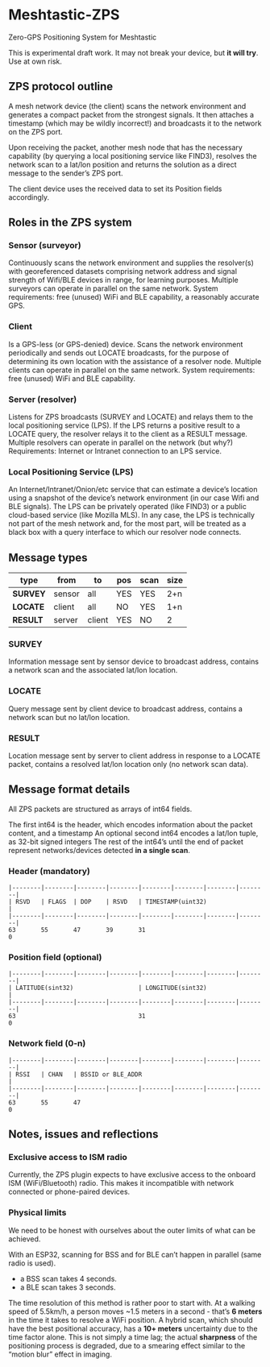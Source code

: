 # Meshtastic-ZPS
Zero-GPS Positioning System for Meshtastic

This is experimental draft work. It may not break your device, but **it will try**. Use at own risk.

## ZPS protocol outline
A mesh network device (the client) scans the network environment and generates a compact packet from the strongest signals. It then attaches a timestamp (which may be wildly incorrect!) and broadcasts it to the network on the ZPS port.

Upon receiving the packet, another mesh node that has the necessary capability (by querying a local positioning service like FIND3), resolves the network scan to a lat/lon position and returns the solution as a direct message to the sender’s ZPS port.

The client device uses the received data to set its Position fields accordingly.

## Roles in the ZPS system
### Sensor (surveyor)
Continuously scans the network environment and supplies the resolver(s) with georeferenced datasets comprising network address and signal strength of Wifi/BLE devices in range, for learning purposes.
Multiple surveyors can operate in parallel on the same network.
System requirements: free (unused) WiFi and BLE capability, a reasonably accurate GPS.

### Client
Is a GPS-less (or GPS-denied) device. Scans the network environment periodically and sends out LOCATE broadcasts, for the purpose of determining its own location with the assistance of a resolver node.
Multiple clients can operate in parallel on the same network.
System requirements: free (unused) WiFi and BLE capability.

### Server (resolver)
Listens for ZPS broadcasts (SURVEY and LOCATE) and relays them to the local positioning service (LPS). If the LPS returns a positive result to a LOCATE query, the resolver relays it to the client as a RESULT message.
Multiple resolvers can operate in parallel on the network (but why?)
Requirements: Internet or Intranet connection to an LPS service.

### Local Positioning Service (LPS)
An Internet/Intranet/Onion/etc service that can estimate a device’s location using a snapshot of the device’s network environment (in our case Wifi and BLE signals). 
The LPS can be privately operated (like FIND3) or a public cloud-based service (like Mozilla MLS). In any case, the LPS is technically not part of the mesh network and, for the most part, will be treated as a black box with a query interface to which our resolver node connects.

## Message types

| type       | from   | to     | pos | scan | size |
|------------|--------|--------|-----|------|------|
| **SURVEY** | sensor | all    | YES | YES  | 2+n  |
| **LOCATE** | client | all    | NO  | YES  | 1+n  |
| **RESULT** | server | client | YES | NO   | 2    |

### SURVEY
Information message sent by sensor device to broadcast address, contains a network scan and the associated lat/lon location.

### LOCATE
Query message sent by client device to broadcast address, contains a network scan but no lat/lon location.

### RESULT
Location message sent by server to client address in response to a LOCATE packet, contains a resolved lat/lon location only (no network scan data).

## Message format details
All ZPS packets are structured as arrays of int64 fields. 

The first int64 is the header, which encodes information about the packet content, and a timestamp
An optional second int64 encodes a lat/lon tuple, as 32-bit signed integers
The rest of the int64’s until the end of packet represent networks/devices detected **in a single scan**.

### Header (mandatory)
```
|--------|--------|--------|--------|--------|--------|--------|--------|
| RSVD   | FLAGS  | DOP    | RSVD   | TIMESTAMP(uint32)                 |
|--------|--------|--------|--------|--------|--------|--------|--------|
63       55       47       39       31                                  0
```
### Position field (optional)
```
|--------|--------|--------|--------|--------|--------|--------|--------|
| LATITUDE(sint32)                  | LONGITUDE(sint32)                 |
|--------|--------|--------|--------|--------|--------|--------|--------|
63                                  31                                  0
```
### Network field (0-n)
```
|--------|--------|--------|--------|--------|--------|--------|--------|
| RSSI   | CHAN   | BSSID or BLE_ADDR                                   |
|--------|--------|--------|--------|--------|--------|--------|--------|
63       55       47                                                    0
```

## Notes, issues and reflections
### Exclusive access to ISM radio
Currently, the ZPS plugin expects to have exclusive access to the onboard ISM (WiFi/Bluetooth) radio. This makes it incompatible with network connected or phone-paired devices. 

### Physical limits
We need to be honest with ourselves about the outer limits of what can be achieved.

With an ESP32, scanning for BSS and for BLE can’t happen in parallel (same radio is used).
- a BSS scan takes 4 seconds.
- a BLE scan takes 3 seconds.

The time resolution of this method is rather poor to start with. 
At a walking speed of 5.5km/h, a person moves ~1.5 meters in a second - that’s **6 meters** in the time it takes to resolve a WiFi position. A hybrid scan, which should have the best positional accuracy, has a **10+ meters** uncertainty due to the time factor alone. This is not simply a time lag; the actual **sharpness** of the positioning process is degraded, due to a smearing effect similar to the “motion blur” effect in imaging. 
